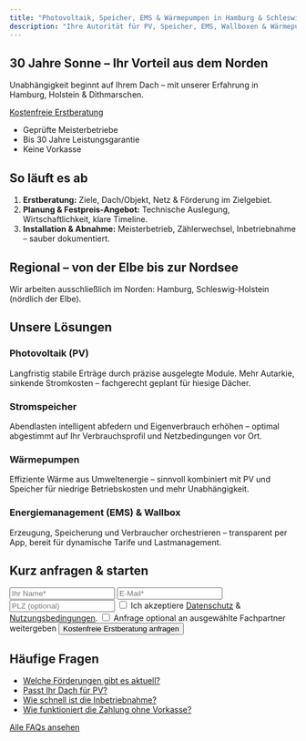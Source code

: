```yaml
---
title: "Photovoltaik, Speicher, EMS & Wärmepumpen in Hamburg & Schleswig-Holstein | OWN THE SUN"
description: "Ihre Autorität für PV, Speicher, EMS, Wallboxen & Wärmepumpen in Hamburg & Schleswig-Holstein. Souveräne Beratung, geprüfte Meisterbetriebe, keine Vorkasse."
---
```


<section class="hero">
  <h1>30 Jahre Sonne – Ihr Vorteil aus dem Norden</h1>
  <p>Unabhängigkeit beginnt auf Ihrem Dach – mit unserer Erfahrung in Hamburg, Holstein & Dithmarschen.</p>
  <a class="btn" href="/kontakt/">Kostenfreie Erstberatung</a>
</section>

<section class="trust" aria-label="Vertrauen">
  <ul>
    <li>Geprüfte Meisterbetriebe</li>
    <li>Bis 30 Jahre Leistungsgarantie</li>
    <li>Keine Vorkasse</li>
  </ul>
</section>

<section class="steps">
  <h2>So läuft es ab</h2>
  <ol>
    <li><strong>Erstberatung:</strong> Ziele, Dach/Objekt, Netz & Förderung im Zielgebiet.</li>
    <li><strong>Planung & Festpreis-Angebot:</strong> Technische Auslegung, Wirtschaftlichkeit, klare Timeline.</li>
    <li><strong>Installation & Abnahme:</strong> Meisterbetrieb, Zählerwechsel, Inbetriebnahme – sauber dokumentiert.</li>
  </ol>
</section>

<section class="region">
  <h2>Regional – von der Elbe bis zur Nordsee</h2>
  <p>Wir arbeiten ausschließlich im Norden: Hamburg, Schleswig-Holstein (nördlich der Elbe).</p>
</section>

<section class="products">
  <h2>Unsere Lösungen</h2>

  <h3>Photovoltaik (PV)</h3>
  <p>Langfristig stabile Erträge durch präzise ausgelegte Module. Mehr Autarkie, sinkende Stromkosten – fachgerecht geplant für hiesige Dächer.</p>

  <h3>Stromspeicher</h3>
  <p>Abendlasten intelligent abfedern und Eigenverbrauch erhöhen – optimal abgestimmt auf Ihr Verbrauchsprofil und Netzbedingungen vor Ort.</p>

  <h3>Wärmepumpen</h3>
  <p>Effiziente Wärme aus Umweltenergie – sinnvoll kombiniert mit PV und Speicher für niedrige Betriebskosten und mehr Unabhängigkeit.</p>

  <h3>Energiemanagement (EMS) & Wallbox</h3>
  <p>Erzeugung, Speicherung und Verbraucher orchestrieren – transparent per App, bereit für dynamische Tarife und Lastmanagement.</p>
</section>

<section class="inline-lead" aria-label="Schnellanfrage">
  <h2>Kurz anfragen & starten</h2>
  <form id="lead-inline" action="https://automation.ownthesun.de/webhook/lead" method="post" accept-charset="utf-8">
    <input type="text" name="name" placeholder="Ihr Name*" required>
    <input type="email" name="email" placeholder="E-Mail*" required>
    <input type="text" name="zip" placeholder="PLZ (optional)" pattern="[0-9]{5}">
    <input type="hidden" name="source" value="homepage-inline">
    <input type="hidden" name="page_url" value="{{ .Permalink }}">
    <input type="hidden" name="timestamp" value="{{ now }}">
    <label class="checkbox small">
      <input type="checkbox" name="legal_accept" value="yes" required>
      Ich akzeptiere <a href="/datenschutz/" target="_blank" rel="noopener">Datenschutz</a> & <a href="/nutzungsbedingungen/" target="_blank" rel="noopener">Nutzungsbedingungen</a>.
    </label>
    <label class="checkbox small">
      <input type="checkbox" name="partner_share_optin" value="yes">
      Anfrage optional an ausgewählte Fachpartner weitergeben
    </label>
    <div style="position:absolute; left:-5000px;" aria-hidden="true">
      <input type="text" name="website" tabindex="-1" autocomplete="off">
    </div>
    <button type="submit" class="btn">Kostenfreie Erstberatung anfragen</button>
  </form>
</section>

<section class="faq-teaser">
  <h2>Häufige Fragen</h2>
  <ul>
    <li><a href="/faq/#foerderung">Welche Förderungen gibt es aktuell?</a></li>
    <li><a href="/faq/#dach">Passt Ihr Dach für PV?</a></li>
    <li><a href="/faq/#zeit">Wie schnell ist die Inbetriebnahme?</a></li>
    <li><a href="/faq/#zahlung">Wie funktioniert die Zahlung ohne Vorkasse?</a></li>
  </ul>
  <a class="btn-secondary" href="/faq/">Alle FAQs ansehen</a>
</section>

<script>
  window.dataLayer = window.dataLayer || [];
  document.getElementById('lead-inline')?.addEventListener('submit', function(){
    window.dataLayer.push({
      event:'lead_submit', form_location:'homepage_inline',
      consent_partner_share: !!document.querySelector('#lead-inline input[name="partner_share_optin"]:checked')
    });
  });
</script>
